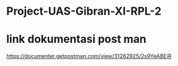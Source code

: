 # Project-UAS-Gibran-XI-RPL-2
# link dokumentasi post man
https://documenter.getpostman.com/view/31262925/2s9YeABEiR

